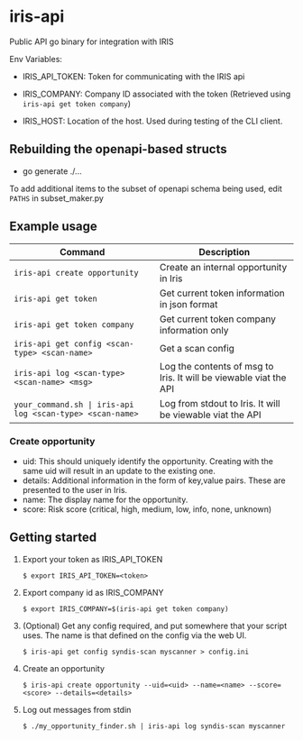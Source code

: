 # iris-api

Public API go binary for integration with IRIS

Env Variables:

- IRIS_API_TOKEN: Token for communicating with the IRIS api
- IRIS_COMPANY: Company ID associated with the token (Retrieved using `iris-api get token company`)

- IRIS_HOST: Location of the host. Used during testing of the CLI client.


## Rebuilding the openapi-based structs

- go generate ./...

To add additional items to the subset of openapi schema being used, edit `PATHS` in subset_maker.py

## Example usage

| Command                                                            | Description                                                       |
| ------------------------------------------------------------------ | ----------------------------------------------------------------- |
| `iris-api create opportunity`                                      | Create an internal opportunity in Iris                            |
| `iris-api get token`                                               | Get current token information in json format                      |
| `iris-api get token company`                                       | Get current token company information only                        |
| `iris-api get config <scan-type> <scan-name> `                     | Get a scan config                                                 |
| `iris-api log <scan-type> <scan-name> <msg>`                       | Log the contents of msg to Iris. It will be viewable viat the API |
| `your_command.sh \| iris-api log <scan-type> <scan-name>`          | Log from stdout to Iris. It will be viewable viat the API         |

### Create opportunity

- uid: This should uniquely identify the opportunity. Creating with the same uid will result
  in an update to the existing one.
- details: Additional information in the form of key,value pairs. These are presented to the user in Iris.
- name: The display name for the opportunity.
- score: Risk score (critical, high, medium, low, info, none, unknown)

## Getting started

1.  Export your token as IRIS_API_TOKEN

    `$ export IRIS_API_TOKEN=<token>`

2.  Export company id as IRIS_COMPANY

    `$ export IRIS_COMPANY=$(iris-api get token company)`

3.  (Optional) Get any config required, and put somewhere that your script uses. The name is that defined on the
    config via the web UI.

    `$ iris-api get config syndis-scan myscanner > config.ini`

4.  Create an opportunity

    `$ iris-api create opportunity --uid=<uid> --name=<name> --score=<score> --details=<details>`

5.  Log out messages from stdin

    `$ ./my_opportunity_finder.sh | iris-api log syndis-scan myscanner`

